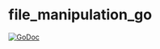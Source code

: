 # file_manipulation_go

[![GoDoc](https://godoc.org/github.com/Konstantin8105/file_manipulation_go/fileManipulation?status.svg)](https://godoc.org/github.com/Konstantin8105/file_manipulation_go/fileManipulation)
